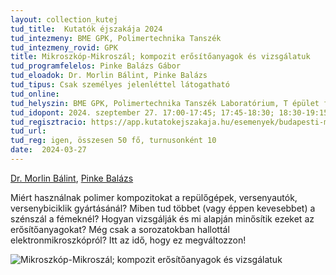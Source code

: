```yaml
---
layout: collection_kutej
tud_title:  Kutatók éjszakája 2024
tud_intezmeny: BME GPK, Polimertechnika Tanszék
tud_intezmeny_rovid: GPK
title: Mikroszkóp-Mikroszál; kompozit erősítőanyagok és vizsgálatuk
tud_programfelelos: Pinke Balázs Gábor
tud_eloadok: Dr. Morlin Bálint, Pinke Balázs
tud_tipus: Csak személyes jelenléttel látogatható
tud_online: 
tud_helyszin: BME GPK, Polimertechnika Tanszék Laboratórium, T épület földszint
tud_idopont: 2024. szeptember 27. 17:00-17:45; 17:45-18:30; 18:30-19:15; 19:15-20:00; 20:00-20:45
tud_regisztracio: https://app.kutatokejszakaja.hu/esemenyek/budapesti-muszaki-es-gazdasagtudomanyi-egyetem/mikroszkop-mikroszal-kompozit-erositoanyagok-es-vizsgalatuk-1 
tud_url: 
tud_reg: igen, összesen 50 fő, turnusonként 10
date:  2024-03-27
---
```


[Dr. Morlin Bálint](http://www.pt.bme.hu/munkatarsadatlap.php?id=62kg49hu387647td29786bpccxc96c35466338Bo&l=m), 
[Pinke Balázs](https://tudprog.bme.hu/kutatok_ejszakaja/profilok/pinke_balazs_gabor)

Miért használnak polimer kompozitokat a repülőgépek, versenyautók, versenybiciklik gyártásánál? Miben tud többet (vagy éppen kevesebbet) a szénszál a fémeknél? Hogyan vizsgálják és mi alapján minősítik ezeket az erősítőanyagokat? Még csak a sorozatokban hallottál elektronmikroszkópról? Itt az idő, hogy ez megváltozzon!

![Mikroszkóp-Mikroszál; kompozit erősítőanyagok és vizsgálatuk](../2024/images/MiMi2024_kicsi.jpg)
